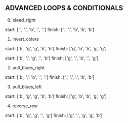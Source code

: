 ## ADVANCED LOOPS & CONDITIONALS

0. bleed_right

  start:  ['.', '.', 'b', '.', '.']
  finish: ['.', '.', 'b', 'b', 'b']

1. invert_colors

  start:  ['b', 'g', 'g', 'b', 'b']
  finish: ['g', 'b', 'b', 'g', 'g']

  start:  ['b', '.', 'g', '.', 'b']
  finish: ['g', '.', 'b', '.', 'g']

2. pull_blues_right

  start:  ['b', '.', 'b', '.', '.']
  finish: ['.', '.', '.', 'b', 'b']

3. pull_blues_left

  start:  ['b', 'g', 'g', 'b', 'b']
  finish: ['g', 'b', 'b', 'g', 'g']

4. reverse_row

  start:  ['b', 'g', 'g', '.', 'g']
  finish: ['g', '.', 'g', 'g', 'b']
